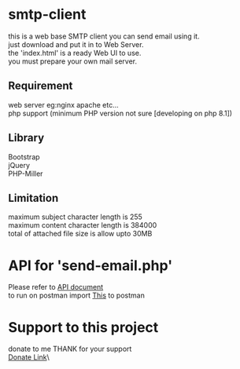 # smtp-client
 this is a web base SMTP client you can send email using it.\
 just download and put it in to Web Server.\
 the 'index.html' is a ready Web UI to use.\
 you must prepare your own mail server.
 
 ## Requirement
  web server eg:nginx apache etc...\
  php support (minimum PHP version not sure [developing on php 8.1])
 
 ## Library
  Bootstrap\
  jQuery\
  PHP-Miller

 ## Limitation
  maximum subject character length is 255\
  maximum content character length is 384000\
  total of attached file size is allow upto 30MB

# API for 'send-email.php'
  Please refer to [API document](API.md)\
  to run on postman import [This](SMTP-Client.postman_collection.json) to postman

# Support to this project
  donate to me THANK for your support\
  [Donate Link](https://gogetfunding.com/open-source-project-and-library/)\